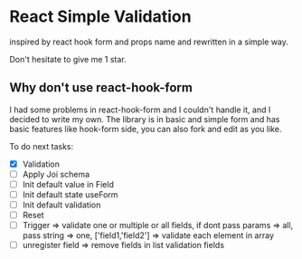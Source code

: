 # React Simple Validation
inspired by react hook form and props name and rewritten in a simple way.

Don't hesitate to give me 1 star.

## Why don't use react-hook-form
I had some problems in react-hook-form and I couldn't handle it, and I decided to write my own. The library is in basic and simple form and has basic features like hook-form side, you can also fork and edit as you like. 


To do next tasks:
- [x] Validation
- [ ] Apply Joi schema
- [ ] Init default value in Field
- [ ] Init default state useForm
- [ ] Init default validation
- [ ] Reset
- [ ] Trigger => validate one or multiple or all fields, if dont pass params => all, pass string => one, ['field1,'field2'] => validate each element in array
- [ ] unregister field => remove fields in list validation fields